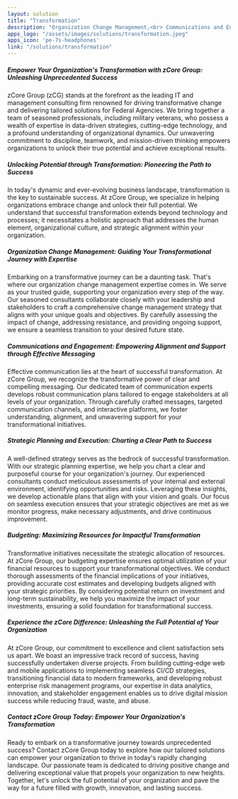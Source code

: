 ```yaml
---
layout: solution
title: "Transformation"
description: "Organization Change Management,<br> Communications and Engagement,<br> Strategic Planning and Execution<br>and Budgeting"
apps_logo: "/assets/images/solutions/transformation.jpeg"
apps_icon: 'pe-7s-headphones'
link: "/solutions/transformation"
---
```

>
##### Empower Your Organization's Transformation with zCore Group: Unleashing Unprecedented Success
zCore Group (zCG) stands at the forefront as the leading IT and management consulting firm renowned for driving transformative change and delivering tailored solutions for Federal Agencies. We bring together a team of seasoned professionals, including military veterans, who possess a wealth of expertise in data-driven strategies, cutting-edge technology, and a profound understanding of organizational dynamics. Our unwavering commitment to discipline, teamwork, and mission-driven thinking empowers organizations to unlock their true potential and achieve exceptional results.

##### Unlocking Potential through Transformation: Pioneering the Path to Success
In today's dynamic and ever-evolving business landscape, transformation is the key to sustainable success. At zCore Group, we specialize in helping organizations embrace change and unlock their full potential. We understand that successful transformation extends beyond technology and processes; it necessitates a holistic approach that addresses the human element, organizational culture, and strategic alignment within your organization.

##### Organization Change Management: Guiding Your Transformational Journey with Expertise
Embarking on a transformative journey can be a daunting task. That's where our organization change management expertise comes in. We serve as your trusted guide, supporting your organization every step of the way. Our seasoned consultants collaborate closely with your leadership and stakeholders to craft a comprehensive change management strategy that aligns with your unique goals and objectives. By carefully assessing the impact of change, addressing resistance, and providing ongoing support, we ensure a seamless transition to your desired future state.

##### Communications and Engagement: Empowering Alignment and Support through Effective Messaging
Effective communication lies at the heart of successful transformation. At zCore Group, we recognize the transformative power of clear and compelling messaging. Our dedicated team of communication experts develops robust communication plans tailored to engage stakeholders at all levels of your organization. Through carefully crafted messages, targeted communication channels, and interactive platforms, we foster understanding, alignment, and unwavering support for your transformational initiatives.

##### Strategic Planning and Execution: Charting a Clear Path to Success
A well-defined strategy serves as the bedrock of successful transformation. With our strategic planning expertise, we help you chart a clear and purposeful course for your organization's journey. Our experienced consultants conduct meticulous assessments of your internal and external environment, identifying opportunities and risks. Leveraging these insights, we develop actionable plans that align with your vision and goals. Our focus on seamless execution ensures that your strategic objectives are met as we monitor progress, make necessary adjustments, and drive continuous improvement.

##### Budgeting: Maximizing Resources for Impactful Transformation
Transformative initiatives necessitate the strategic allocation of resources. At zCore Group, our budgeting expertise ensures optimal utilization of your financial resources to support your transformational objectives. We conduct thorough assessments of the financial implications of your initiatives, providing accurate cost estimates and developing budgets aligned with your strategic priorities. By considering potential return on investment and long-term sustainability, we help you maximize the impact of your investments, ensuring a solid foundation for transformational success.

##### Experience the zCore Difference: Unleashing the Full Potential of Your Organization
At zCore Group, our commitment to excellence and client satisfaction sets us apart. We boast an impressive track record of success, having successfully undertaken diverse projects. From building cutting-edge web and mobile applications to implementing seamless CI/CD strategies, transitioning financial data to modern frameworks, and developing robust enterprise risk management programs, our expertise in data analytics, innovation, and stakeholder engagement enables us to drive digital mission success while reducing fraud, waste, and abuse.

##### Contact zCore Group Today: Empower Your Organization's Transformation
Ready to embark on a transformative journey towards unprecedented success? Contact zCore Group today to explore how our tailored solutions can empower your organization to thrive in today's rapidly changing landscape. Our passionate team is dedicated to driving positive change and delivering exceptional value that propels your organization to new heights. Together, let's unlock the full potential of your organization and pave the way for a future filled with growth, innovation, and lasting success.